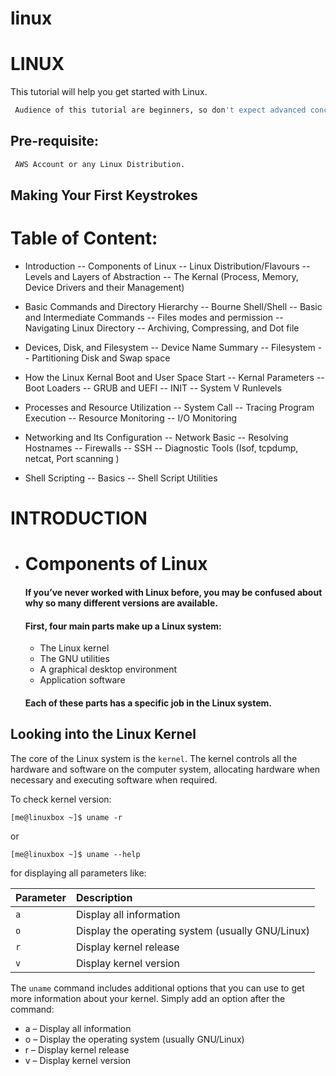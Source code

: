 # linux


# LINUX

This tutorial will help you get started with Linux.



```bash
 Audience of this tutorial are beginners, so don't expect advanced concepts.
```


## Pre-requisite:
 
 ```bash
  AWS Account or any Linux Distribution.
```

## Making Your First Keystrokes

# Table of Content:
-    Introduction
    --   Components of Linux
    --   Linux Distribution/Flavours
    --   Levels and Layers of Abstraction
    --   The Kernal (Process, Memory, Device Drivers and their Management)
 
-    Basic Commands and Directory Hierarchy
    --   Bourne Shell/Shell
    --   Basic and Intermediate Commands
    --   Files modes and permission
    --   Navigating Linux Directory
    --   Archiving, Compressing, and Dot file
 
 
-    Devices, Disk, and Filesystem
    --   Device Name Summary
    --   Filesystem
    --   Partitioning Disk and Swap space
 
 
-    How the Linux Kernal Boot and User Space Start
    --   Kernal Parameters
    --   Boot Loaders
    --   GRUB and UEFI
    --   INIT
    --   System V Runlevels
-    Processes and Resource Utilization
    --   System Call
    --   Tracing Program Execution
    --   Resource Monitoring
    --   I/O Monitoring
 
-    Networking and Its Configuration
    --   Network Basic
    --   Resolving Hostnames
    --   Firewalls
    --   SSH
    --   Diagnostic Tools (Isof, tcpdump, netcat, Port scanning )
    
-    Shell Scripting
    --   Basics
    --   Shell Script Utilities

# INTRODUCTION
- # Components of Linux
    #### If you’ve never worked with Linux before, you may be confused about why so many different versions are available.
    #### First, four main parts make up a Linux system:
    -   The Linux kernel
    -   The GNU utilities
    -   A graphical desktop environment
    -   Application software
    #### Each of these parts has a specific job in the Linux system.

## Looking into the Linux Kernel
The core of the Linux system is the `kernel`. The kernel controls all the hardware and
software on the computer system, allocating hardware when necessary and executing
software when required.

To check kernel version:
    
    [me@linuxbox ~]$ uname -r

or 

    [me@linuxbox ~]$ uname --help  

for displaying all parameters like:

| Parameter | Description          |
| :-------  | :------------------------- |
| `a`       |  Display all information   |
| `o`       |  Display the operating system (usually GNU/Linux)   |
| `r`       |  Display kernel release   |
| `v`       |  Display kernel version   |

The `uname` command includes additional options that you can use to get more information about your kernel. Simply add an option after the command:

- a – Display all information
- o – Display the operating system (usually GNU/Linux)
- r – Display kernel release
- v – Display kernel version
